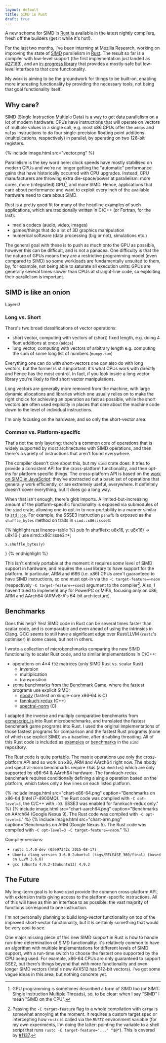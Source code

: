 ```yaml
---
layout: default
title: SIMD in Rust
draft: true
---
```


A new scheme for SIMD in [Rust] is available in the latest nightly
compilers, fresh off the builders (get it while it's hot!).

For the last two months, I've been interning at Mozilla Research,
working on improving the state of [SIMD] parallelism in [Rust]. The
result so far is a compiler with low-level support (the first
implementation just landed as [#27169][PR27169]), and an
[in-progress library][simdcrate] that provides a mostly-safe but
low-level interface to that core functionality.

My work is aiming to be the groundwork for things to be built-on,
enabling more interesting functionality by providing the necessary
tools, not being that goal functionality itself.

[SIMD]: https://en.wikipedia.org/wiki/SIMD
[Rust]: https://www.rust-lang.org/
[RFC1199]: https://github.com/rust-lang/rfcs/pull/1199
[PR27169]: https://github.com/rust-lang/rust/pull/27169
[Issue27731]: https://github.com/rust-lang/rust/issues/27731
[simdcrate]: https://github.com/huonw/simd
[simd.js]: https://01.org/node/1495
[simd.js-benches]: https://github.com/tc39/ecmascript_simd/tree/7270420f2f4bd337985307fc46a627c94bd1059e/src/benchmarks
[std_os]: http://doc.rust-lang.org/std/os/
[bgame]: http://benchmarksgame.alioth.debian.org/
[nbody]: http://benchmarksgame.alioth.debian.org/u64/performance.php?test=nbody
[fannkuch-redux]: http://benchmarksgame.alioth.debian.org/u64/performance.php?test=fannkuchredux
[spectral-norm]: http://benchmarksgame.alioth.debian.org/u64/performance.php?test=spectralnorm
[simd-benches]: https://github.com/huonw/simd/tree/master/benches
[simd-examples]: https://github.com/huonw/simd/tree/master/examples
[cargo1137]: https://github.com/rust-lang/cargo/issues/1137

## Why care?

SIMD (Single Instruction Multiple Data) is a way to get data
parallelism on a lot of modern hardware: CPUs have instructions that
will operate on vectors of multiple values in a single call, e.g. most
x86 CPUs offer the `addps` and `mulps` instructions to do four
single-precision floating point additions (multiplications,
respectively) in parallel, by operating on two 128-bit registers.

{% include image.html src="vector.png" %}

Parallelism is the key word here: clock speeds have mostly stabilised
on modern CPUs and we're no longer getting the "automatic" performance
gains that have historically occurred with CPU upgrades. Instead, CPU
manufacturers are throwing extra die-space/power at parallelism: more
cores, more (integrated) GPU[^gpu], and more SIMD. Hence, applications that
care about performance and want to exploit every inch of the
available hardware need to care about SIMD.

[^gpu]: GPU programming is sometimes described a form of SIMD too (or
        SIMT: Single Instruction Multiple Threads), so, to be clear:
        when I say "SIMD" I mean "SIMD on the CPU".

Rust is a pretty good fit for many of the headline examples of such
applications, which are traditionally written in C/C++ (or Fortran,
for the last):

- media codecs (audio, video, images)
- games/things that do a lot of 3D graphics manipulation
- numerical software (data processing (big or not), simulations etc.)

The general goal with these is to push as much onto the GPU as
possible, however this can be difficult, and is not a panacea. One
difficulty is that the the nature of GPUs means they are a restrictive
programming model (even compared to SIMD) so some workloads are
fundamentally unsuited to them, by, for example, not being able to
saturate all execution units: GPUs are generally several times slower
than CPUs at straight-line code, so exploiting their parallelism is
important.

## SIMD is like an onion

Layers!

### Long vs. Short

There's two broad classifications of vector operations:

- short vector, computing with vectors of (short) fixed length,
  e.g. doing 4 float additions at once (`addps`)
- long vector, computing with vectors of arbitrary length
  e.g. computing the sum of some long list of numbers (`numpy.sum`)

Everything one can do with short-vectors one can also do with long
vectors, but the former is still important: it's what CPUs work with
directly and hence has the most control. In fact, if you look inside a
long vector library you're likely to find short vector manipulations.

Long vectors are generally more removed from the machine, with large
dynamic allocations and libraries which one usually relies on to make
the right choice for achieving an operation as fast as possible, while
the short vectors are often used explicitly in places that care about
the machine code down to the level of individual instructions.

I'm only focusing on the hardware, and so only the short-vector area.

### Common vs. Platform-specific

That's not the only layering: there's a common core of operations that
is widely supported by most architectures with SIMD operations, and
then there's a variety of instructions that aren't found everywhere.

The compiler doesn't care about this, but my `simd` crate does: it
tries to provide a consistent API for the cross-platform
functionality, and then opt-ins for platform specific things. The
cross-platform API is based on the
[work on SIMD in JavaScript][simd.js]: they've abstracted out a basic
set of operations that generally work efficiently, or are extremely
useful, everywhere. It definitely doesn't cover everything, but it
does go a long way.

When that isn't enough, there's glob imports. A limited-but-increasing
amount of the platform-specific functionality is exposed via
submodules of the `simd` crate, allowing one to opt-in to
non-portability in a manner similar to [`std::os`][std_os]. For
example, the SSSE3 instruction `pshufb` is exposed as the
`shuffle_bytes` method on traits in `simd::x86::ssse3`:

{% highlight rust linenos=table %}
pub fn shuffle(x: u8x16, y: u8x16) -> u8x16 {
    use simd::x86::ssse3::*;

    x.shuffle_bytes(y)
}
{% endhighlight %}

This isn't entirely portable at the moment: it requires *some* level
of SIMD support in hardware, and requires the `simd` library to have
support for the platform. In particular, ARM and i686 (i.e. x86) CPUs
aren't guaranteed to have SIMD instructions, so one must opt-in via
the `-C target-feature=+neon` (respectively `-C target-feature=+sse2`)
argument to the compiler[^cargo]. Also, I haven't tried to implement any for
PowerPC or MIPS, focusing only on x86, ARM and AArch64 (ARMv8-A's
64-bit architecture).

[^cargo]: Passing the `-C target-feature` flag to a whole compilation
          with `cargo` is somewhat annoying at the moment. It requires
          a custom target spec or intercepting how `rustc` is called
          via the `RUSTC` environment variable (for my own
          experiments, I'm doing the latter: pointing the variable to
          a shell script that runs `rustc -C target-feature='...'
          "$@"`). This is covered by [#1137][cargo1137].

## Benchmarks

Does this help? Yes! SIMD code in Rust can be several times faster
than scalar code, and is comparable and even ahead of using the
intrinsics in Clang. GCC seems to still have a significant edge over
Rust/LLVM (`rustc`'s optimiser) in some cases, but not in others.

I wrote a collection of microbenchmarks comparing the new SIMD
functionality to scalar Rust code, and to similar implementations in
C/C++:

- operations on 4×4 `f32` matrices (only SIMD Rust vs. scalar Rust)
    - inversion
    - multiplication
    - transposition
- some benchmarks from [the Benchmark Game][bgame], where the fastest
  programs use explicit SIMD:
    - [nbody] (fastest on single-core x86-64 is C)
    - [fannkuch-redux] (C++)
    - [spectral-norm] (C)

I adapted the inverse and multiply comparative benchmarks from
[ecmascript_js][simd.js-benches] into Rust microbenchmarks, and
translated the fastest benchmark game programs into Rust. I used the
original implementations of those fastest programs for comparison and
the fastest Rust programs (none of which use explicit SIMD) as a
baseline, after disabling threading. All of this Rust code is
included as [examples][simd-examples] or [benchmarks][simd-benches] in
the `simd` repository.

The Rust code is quite portable. The matrix operations use only the
cross-platform API and so work on x86, ARM and AArch64 right now. The
nbody and spectral-norm benchmarks require `f64`s (aka `double`s)
which are only supported by x86-64 & AArch64 hardware. The
fannkuch-redux benchmark requires conditionally defining a single
operation based on the platform, which takes only a few lines on each
listed platform.

{% include image.html src="chart-x86-64.png" caption="Benchmarks on x86-64 (Intel i7-4900MQ). The Rust code was compiled with `-C opt-level=3`, the C/C++ with `-O3`. SSSE3 was enabled for fannkuch-redux only." %}
{% include image.html src="chart-aarch64.png" caption="Benchmarks on AArch64 (Google Nexus 9). The Rust code was compiled with `-C opt-level=3`." %}
{% include image.html src="chart-arm.png" caption="Benchmarks on ARM (Google Nexus 5). The Rust code was compiled with `-C opt-level=3 -C target-feature=+neon`." %}

Compiler versions:

- `rustc 1.4.0-dev (02e97342c 2015-08-17)`
- `Ubuntu clang version 3.6.0-2ubuntu1 (tags/RELEASE_360/final) (based on LLVM 3.6.0)`
- `gcc (Ubuntu 4.9.2-10ubuntu13) 4.9.2`

## The Future

My long-term goal is to have `simd` provide the common cross-platform
API, with extension traits giving access to the platform-specific
instructions. All of this will have as thin an interface to as
possible: the vast majority of functions correspond to one
instruction.

I'm not personally planning to build long-vector functionality on top
of the improved short-vector functionality, but it is certainly
something that would be very cool to see.

One major missing piece of this new SIMD support in Rust is how to
handle run-time determination of SIMD functionality: it's relatively
common to have an algorithm with multiple implementations for
different levels of SIMD support, with a run-time switch to choose the
fastest one supported by the CPU being used. For example, x86-64 CPUs
are only guaranteed to support SSE2, but there's things beyond that
with more functionality and even longer SIMD vectors (Intel's new
AVX512 has 512-bit vectors). I've got some vague ideas in this area,
but nothing concrete yet.
